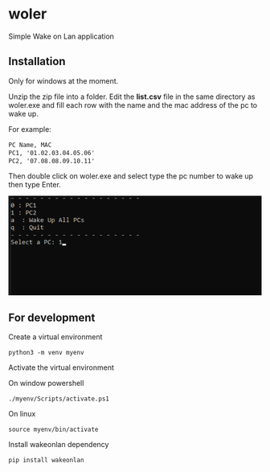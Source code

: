 # woler
Simple Wake on Lan application

## Installation

Only for windows at the moment.

Unzip the zip file into a folder.
Edit the **list.csv** file in the same directory as woler.exe and fill each row with the name and the mac address of the pc to wake up.

For example:

    PC Name, MAC
    PC1, '01.02.03.04.05.06'
    PC2, '07.08.08.09.10.11'

Then double click on woler.exe and select type the pc number to wake up then type Enter.

![cmd](docs/001_cmd.png)

## For development

Create a virtual environment

    python3 -m venv myenv

Activate the virtual environment

On window powershell

    ./myenv/Scripts/activate.ps1

On linux

    source myenv/bin/activate

Install wakeonlan dependency

    pip install wakeonlan

